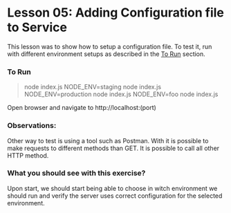 # Lesson 05: Adding Configuration file to Service

This lesson was to show how to setup a configuration file.
To test it, run with different environment setups as described in the [To Run](#To-Run) section.

### To Run
> node index.js
> NODE_ENV=staging node index.js
> NODE_ENV=production node index.js
> NODE_ENV=foo node index.js

Open browser and navigate to http://localhost:(port)

### Observations:
Other way to test is using a tool such as Postman. With it is possible to make requests to different methods than GET. It is possible to call all other HTTP method.

### What you should see with this exercise?
Upon start, we should start being able to choose in witch environment we should run and verify the server uses correct configuration for the selected environment.
